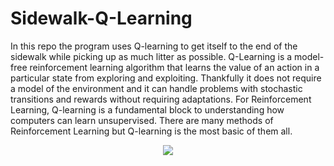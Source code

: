 # Sidewalk-Q-Learning
In this repo the program uses Q-learning to get itself to the end of the sidewalk while picking up as much litter as possible. Q-Learning is a model-free reinforcement learning algorithm that learns the value of an action in a particular state from exploring and exploiting. Thankfully it does not require a model of the environment and it can handle problems with stochastic transitions and rewards without requiring adaptations. For Reinforcement Learning, Q-learning is a fundamental block to understanding how computers can learn unsupervised. There are many methods of Reinforcement Learning but Q-learning is the most basic of them all. 



<p align="center">
  <img src="https://user-images.githubusercontent.com/60107217/169935879-1dc09528-8def-45ae-8e3e-e096f9e50e63.gif" />
</p>
